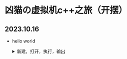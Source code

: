# 凶猫の虚拟机c++之旅（开摆）

## 2023.10.16

- hello world

  <details>
      <summary>新建，打开，执行，输出</summary>
      <p>
          <img src="111.png"/>
      </p>
  </details>
